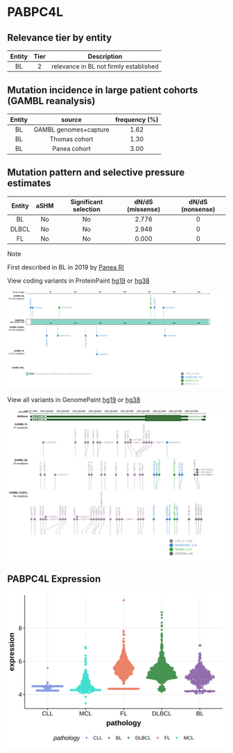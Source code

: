 # PABPC4L

## Relevance tier by entity

|Entity|Tier|Description                           |
|:------:|:----:|--------------------------------------|
|BL    |2   |relevance in BL not firmly established|

## Mutation incidence in large patient cohorts (GAMBL reanalysis)

|Entity|source               |frequency (%)|
|:------:|:---------------------:|:-------------:|
|BL    |GAMBL genomes+capture|1.62         |
|BL    |Thomas cohort        |1.30         |
|BL    |Panea cohort         |3.00         |

## Mutation pattern and selective pressure estimates

|Entity|aSHM|Significant selection|dN/dS (missense)|dN/dS (nonsense)|
|:------:|:----:|:---------------------:|:----------------:|:----------------:|
|BL    |No  |No                   |2.776           |0               |
|DLBCL |No  |No                   |2.948           |0               |
|FL    |No  |No                   |0.000           |0               |


> [!NOTE]
> First described in BL in 2019 by [Panea RI](https://pubmed.ncbi.nlm.nih.gov/31558468)


View coding variants in ProteinPaint [hg19](https://morinlab.github.io/LLMPP/GAMBL/PABPC4L_protein.html)  or [hg38](https://morinlab.github.io/LLMPP/GAMBL/PABPC4L_protein_hg38.html)

![image](images/proteinpaint/PABPC4L_NM_001114734.svg)

View all variants in GenomePaint [hg19](https://morinlab.github.io/LLMPP/GAMBL/PABPC4L.html)  or [hg38](https://morinlab.github.io/LLMPP/GAMBL/PABPC4L_hg38.html)

![image](images/proteinpaint/PABPC4L.svg)
## PABPC4L Expression
![image](images/gene_expression/PABPC4L_by_pathology.svg)
